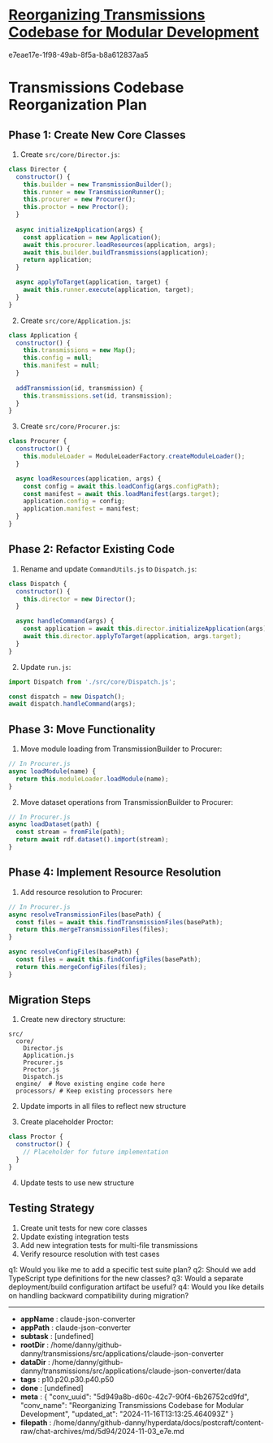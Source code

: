 # [Reorganizing Transmissions Codebase for Modular Development](https://claude.ai/chat/5d949a8b-d60c-42c7-90f4-6b26752cd9fd)

e7eae17e-1f98-49ab-8f5a-b8a612837aa5

 

<antArtifact identifier="reorganization-plan" type="text/markdown" title="Transmissions Codebase Reorganization Plan">

# Transmissions Codebase Reorganization Plan

## Phase 1: Create New Core Classes

1. Create `src/core/Director.js`:
```javascript
class Director {
  constructor() {
    this.builder = new TransmissionBuilder();
    this.runner = new TransmissionRunner();
    this.procurer = new Procurer();
    this.proctor = new Proctor();
  }
  
  async initializeApplication(args) {
    const application = new Application();
    await this.procurer.loadResources(application, args);
    await this.builder.buildTransmissions(application);
    return application;
  }

  async applyToTarget(application, target) {
    await this.runner.execute(application, target);
  }
}
```

2. Create `src/core/Application.js`:
```javascript
class Application {
  constructor() {
    this.transmissions = new Map();
    this.config = null;
    this.manifest = null;
  }
  
  addTransmission(id, transmission) {
    this.transmissions.set(id, transmission);
  }
}
```

3. Create `src/core/Procurer.js`:
```javascript
class Procurer {
  constructor() {
    this.moduleLoader = ModuleLoaderFactory.createModuleLoader();
  }

  async loadResources(application, args) {
    const config = await this.loadConfig(args.configPath);
    const manifest = await this.loadManifest(args.target);
    application.config = config;
    application.manifest = manifest;
  }
}
```

## Phase 2: Refactor Existing Code

1. Rename and update `CommandUtils.js` to `Dispatch.js`:
```javascript
class Dispatch {
  constructor() {
    this.director = new Director();
  }

  async handleCommand(args) {
    const application = await this.director.initializeApplication(args);
    await this.director.applyToTarget(application, args.target);
  }
}
```

2. Update `run.js`:
```javascript
import Dispatch from './src/core/Dispatch.js';

const dispatch = new Dispatch();
await dispatch.handleCommand(args);
```

## Phase 3: Move Functionality

1. Move module loading from TransmissionBuilder to Procurer:
```javascript
// In Procurer.js
async loadModule(name) {
  return this.moduleLoader.loadModule(name);
}
```

2. Move dataset operations from TransmissionBuilder to Procurer:
```javascript
// In Procurer.js
async loadDataset(path) {
  const stream = fromFile(path);
  return await rdf.dataset().import(stream);
}
```

## Phase 4: Implement Resource Resolution

1. Add resource resolution to Procurer:
```javascript
// In Procurer.js
async resolveTransmissionFiles(basePath) {
  const files = await this.findTransmissionFiles(basePath);
  return this.mergeTransmissionFiles(files);
}

async resolveConfigFiles(basePath) {
  const files = await this.findConfigFiles(basePath);
  return this.mergeConfigFiles(files);
}
```

## Migration Steps

1. Create new directory structure:
```
src/
  core/
    Director.js
    Application.js
    Procurer.js
    Proctor.js
    Dispatch.js
  engine/  # Move existing engine code here
  processors/ # Keep existing processors here
```

2. Update imports in all files to reflect new structure

3. Create placeholder Proctor:
```javascript
class Proctor {
  constructor() {
    // Placeholder for future implementation
  }
}
```

4. Update tests to use new structure

## Testing Strategy

1. Create unit tests for new core classes
2. Update existing integration tests
3. Add new integration tests for multi-file transmissions
4. Verify resource resolution with test cases

</antArtifact>

q1: Would you like me to add a specific test suite plan?
q2: Should we add TypeScript type definitions for the new classes?
q3: Would a separate deployment/build configuration artifact be useful?
q4: Would you like details on handling backward compatibility during migration?

---

* **appName** : claude-json-converter
* **appPath** : claude-json-converter
* **subtask** : [undefined]
* **rootDir** : /home/danny/github-danny/transmissions/src/applications/claude-json-converter
* **dataDir** : /home/danny/github-danny/transmissions/src/applications/claude-json-converter/data
* **tags** : p10.p20.p30.p40.p50
* **done** : [undefined]
* **meta** : {
  "conv_uuid": "5d949a8b-d60c-42c7-90f4-6b26752cd9fd",
  "conv_name": "Reorganizing Transmissions Codebase for Modular Development",
  "updated_at": "2024-11-16T13:13:25.464093Z"
}
* **filepath** : /home/danny/github-danny/hyperdata/docs/postcraft/content-raw/chat-archives/md/5d94/2024-11-03_e7e.md